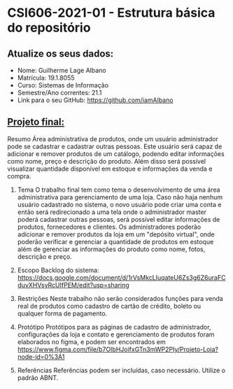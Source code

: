 # **CSI606-2021-01 - Estrutura básica do repositório**

## Atualize os seus dados:

- Nome: Guilherme Lage Albano
- Matrícula: 19.1.8055
- Curso: Sistemas de Informação
- Semestre/Ano correntes: 21.1
- Link para o seu GitHub: https://github.com/iamAlbano

## [Projeto final:](./Projeto/README.md) 


Resumo
Área administrativa de produtos, onde um usuário administrador pode se cadastrar e cadastrar outras pessoas. Este usuário será capaz de adicionar e remover produtos de um catálogo, podendo editar informações como nome, preço e descrição do produto. Além disso será possível visualizar quantidade disponível em estoque e informações da venda e compra.

1. Tema
O trabalho final tem como tema o desenvolvimento de uma área administrativa para gerenciamento de uma loja.
Caso não haja nenhum usuário cadastrado no sistema, o novo usuário pode criar uma conta e então será redirecionado a uma tela onde o administrador master poderá cadastrar outras pessoas, será possível editar informações de produtos, fornecedores e clientes. Os administradores poderão adicionar e remover produtos da loja em um "depósito virtual", onde poderão verificar e gerenciar a quantidade de produtos em estoque além de gerenciar as informações do produto como nome, fotos, descrição e preço.

2. Escopo
Backlog do sistema: https://docs.google.com/document/d/1rVsMkcLIuqateU6Zs3g6Z6uraFCduvXHVsyRcUIfPEM/edit?usp=sharing

3. Restrições
Neste trabalho não serão considerados funções para venda real de produtos como cadastro de cartão de crédito, boleto ou qualquer forma de pagamento.

4. Protótipo
Protótipos para as páginas de cadastro de administrador, configurações da loja e contato e gerenciamento de produtos foram elaborados no figma, e podem ser encontrados em https://www.figma.com/file/b7OIbHJoifxGTn3mWP2PIy/Projeto-Loja?node-id=0%3A1

5. Referências
Referências podem ser incluídas, caso necessário. Utilize o padrão ABNT.

